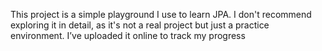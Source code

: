 This project is a simple playground I use to learn JPA. I don't recommend exploring it in detail, as it's not a real project but just a practice environment. I’ve uploaded it online to track my progress
